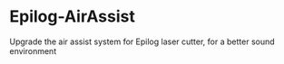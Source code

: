 # Epilog-AirAssist
Upgrade the air assist system for Epilog laser cutter, for a better sound environment
